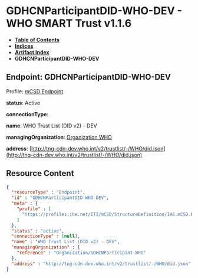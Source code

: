 # GDHCNParticipantDID-WHO-DEV - WHO SMART Trust v1.1.6

* [**Table of Contents**](toc.md)
* [**Indices**](indices.md)
* [**Artifact Index**](artifacts.md)
* **GDHCNParticipantDID-WHO-DEV**

## Endpoint: GDHCNParticipantDID-WHO-DEV

Profile: [mCSD Endpoint](https://profiles.ihe.net/ITI/mCSD/4.0.0/StructureDefinition-IHE.mCSD.Endpoint.html)

**status**: Active

**connectionType**: 

**name**: WHO Trust List (DID v2) - DEV

**managingOrganization**: [Organization WHO](Organization-GDHCNParticipant-WHO.md)

**address**: [http://tng-cdn-dev.who.int/v2/trustlist/-/WHO/did.json](http://tng-cdn-dev.who.int/v2/trustlist/-/WHO/did.json)



## Resource Content

```json
{
  "resourceType" : "Endpoint",
  "id" : "GDHCNParticipantDID-WHO-DEV",
  "meta" : {
    "profile" : [
      "https://profiles.ihe.net/ITI/mCSD/StructureDefinition/IHE.mCSD.Endpoint"
    ]
  },
  "status" : "active",
  "connectionType" : [null],
  "name" : "WHO Trust List (DID v2) - DEV",
  "managingOrganization" : {
    "reference" : "Organization/GDHCNParticipant-WHO"
  },
  "address" : "http://tng-cdn-dev.who.int/v2/trustlist/-/WHO/did.json"
}

```
